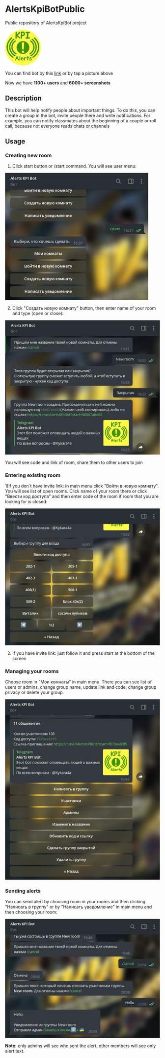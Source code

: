 # AlertsKpiBotPublic
 Public repository of AlertsKpiBot project

[![logo.png](readme_files/logo.png)](https://t.me/AlertsKpiBot)

You can find bot by this [link](https://t.me/AlertsKpiBot) or by tap a picture above

Now we have **1100+ users** and **6000+ screenshots**

## Description

This bot will help notify people about important things. To do this, you can create a group in the bot, 
invite people there and write notifications. For example, you can notify classmates about the beginning 
of a couple or roll call, because not everyone reads chats or channels 

## Usage
### Creating new room
1) Click start button or /start command. You will see user menu:

![1.png](readme_files/1.png)

2) Click "Создать новую комнату" button, then enter name of your room and type (open or close):

![2.png](readme_files/2.png)

You will see code and link of room, share them to other users to join

### Entering existing room

1)If you don`t have invite link: in main menu click "Войти в новую комнату". You will see list of open rooms. 
Click name of your room there or click 
"Ввести код доступа" and then enter code of the room if room that you are looking for is closed:

![3.png](readme_files/3.png)

2) If you have invite link: just follow it and press start at the bottom of the screen


### Managing your rooms

Choose room in "Мои комнаты" in main menu. There you can see list of users or admins, change group name, update link and code, 
change group privacy or delete your group.

![4.png](readme_files/4.png)


### Sending alerts

You can send alert by choosing room in your rooms and then clicking "Написать в группу" or by "Написать уведомление" 
in main menu and then choosing your room:

![5.png](readme_files/5.png)

**Note:** only admins will see who sent the alert, other members will see only alert text. 